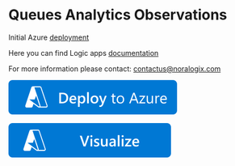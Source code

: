 # Queues Analytics Observations

Initial Azure [deployment](https://github.com/Noralogix/genesyscloud-eventgrid/tree/main/start) 

Here you can find Logic apps [documentation](https://docs.microsoft.com/en-us/azure/logic-apps/logic-apps-overview)

For more information please contact: [contactus@noralogix.com](mailto:contactus@noralogix.com)


[![Deploy To Azure](https://raw.githubusercontent.com/Azure/azure-quickstart-templates/master/1-CONTRIBUTION-GUIDE/images/deploytoazure.svg?sanitize=true)](https://portal.azure.com/#create/Microsoft.Template/uri/https%3A%2F%2Fraw.githubusercontent.com%2FNoralogix%2Fgenesyscloud-eventgrid%2Fmain%2Fsamples%2Fqueues-analytics-observations%2Fqueues-analytics-observations.json)

[![Visualize](https://raw.githubusercontent.com/Azure/azure-quickstart-templates/master/1-CONTRIBUTION-GUIDE/images/visualizebutton.svg?sanitize=true)](http://armviz.io/#/?load=https%3A%2F%2Fraw.githubusercontent.com%2FNoralogix%2Fgenesyscloud-eventgrid%2Fmain%2Fsamples%2Fqueues-analytics-observations%2Fqueues-analytics-observations.json)

